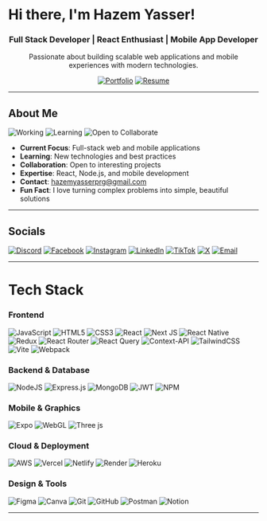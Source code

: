 ﻿# Hi there, I'm Hazem Yasser!

<div align="center">

### Full Stack Developer | React Enthusiast | Mobile App Developer

Passionate about building scalable web applications and mobile experiences with modern technologies.

[![Portfolio](https://img.shields.io/badge/Portfolio-000000?style=for-the-badge&logo=About.me&logoColor=white)](https://hazem.vip)
[![Resume](https://img.shields.io/badge/Resume-4285F4?style=for-the-badge&logo=google-drive&logoColor=white)](#)

</div>

---

## About Me

![Working](https://img.shields.io/badge/Currently-Working%20on%20Full--Stack-blue?style=flat-square) ![Learning](https://img.shields.io/badge/Always-Learning-green?style=flat-square) ![Open to Collaborate](https://img.shields.io/badge/Open%20to-Collaborate-orange?style=flat-square)

- **Current Focus**: Full-stack web and mobile applications
- **Learning**: New technologies and best practices
- **Collaboration**: Open to interesting projects
- **Expertise**: React, Node.js, and mobile development
- **Contact**: [hazemyasserprg@gmail.com](mailto:hazemyasserprg@gmail.com)
- **Fun Fact**: I love turning complex problems into simple, beautiful solutions

---

## Socials

[![Discord](https://img.shields.io/badge/Discord-%237289DA.svg?logo=discord&logoColor=white)](https://discord.com/users/1035197287980355665)
[![Facebook](https://img.shields.io/badge/Facebook-%231877F2.svg?logo=Facebook&logoColor=white)](https://www.facebook.com/hazemyasserprg)
[![Instagram](https://img.shields.io/badge/Instagram-%23E4405F.svg?logo=Instagram&logoColor=white)](https://www.instagram.com/hazem_yasser_/)
[![LinkedIn](https://img.shields.io/badge/LinkedIn-%230077B5.svg?logo=linkedin&logoColor=white)](https://www.linkedin.com/in/hazem-yasser-336705384/)
[![TikTok](https://img.shields.io/badge/TikTok-%23000000.svg?logo=TikTok&logoColor=white)](https://www.tiktok.com/@hazemysr)
[![X](https://img.shields.io/badge/X-black.svg?logo=X&logoColor=white)](https://x.com/HazemYa23091301)
[![Email](https://img.shields.io/badge/Email-D14836?logo=gmail&logoColor=white)](mailto:hazemyasserprg@gmail.com)

---

# Tech Stack

### Frontend
![JavaScript](https://img.shields.io/badge/javascript-%23323330.svg?style=for-the-badge&logo=javascript&logoColor=%23F7DF1E)
![HTML5](https://img.shields.io/badge/html5-%23E34F26.svg?style=for-the-badge&logo=html5&logoColor=white)
![CSS3](https://img.shields.io/badge/css3-%231572B6.svg?style=for-the-badge&logo=css3&logoColor=white)
![React](https://img.shields.io/badge/react-%2320232a.svg?style=for-the-badge&logo=react&logoColor=%2361DAFB)
![Next JS](https://img.shields.io/badge/Next-black?style=for-the-badge&logo=next.js&logoColor=white)
![React Native](https://img.shields.io/badge/react_native-%2320232a.svg?style=for-the-badge&logo=react&logoColor=%2361DAFB)
![Redux](https://img.shields.io/badge/redux-%23593d88.svg?style=for-the-badge&logo=redux&logoColor=white)
![React Router](https://img.shields.io/badge/React_Router-CA4245?style=for-the-badge&logo=react-router&logoColor=white)
![React Query](https://img.shields.io/badge/-React%20Query-FF4154?style=for-the-badge&logo=react%20query&logoColor=white)
![Context-API](https://img.shields.io/badge/Context--Api-000000?style=for-the-badge&logo=react)
![TailwindCSS](https://img.shields.io/badge/tailwindcss-%2338B2AC.svg?style=for-the-badge&logo=tailwind-css&logoColor=white)
![Vite](https://img.shields.io/badge/vite-%23646CFF.svg?style=for-the-badge&logo=vite&logoColor=white)
![Webpack](https://img.shields.io/badge/webpack-%238DD6F9.svg?style=for-the-badge&logo=webpack&logoColor=black)

### Backend & Database
![NodeJS](https://img.shields.io/badge/node.js-6DA55F?style=for-the-badge&logo=node.js&logoColor=white)
![Express.js](https://img.shields.io/badge/express.js-%23404d59.svg?style=for-the-badge&logo=express&logoColor=%2361DAFB)
![MongoDB](https://img.shields.io/badge/MongoDB-%234ea94b.svg?style=for-the-badge&logo=mongodb&logoColor=white)
![JWT](https://img.shields.io/badge/JWT-black?style=for-the-badge&logo=JSON%20web%20tokens)
![NPM](https://img.shields.io/badge/NPM-%23CB3837.svg?style=for-the-badge&logo=npm&logoColor=white)

### Mobile & Graphics
![Expo](https://img.shields.io/badge/expo-1C1E24?style=for-the-badge&logo=expo&logoColor=#D04A37)
![WebGL](https://img.shields.io/badge/WebGL-990000?logo=webgl&logoColor=white&style=for-the-badge)
![Three js](https://img.shields.io/badge/threejs-black?style=for-the-badge&logo=three.js&logoColor=white)

### Cloud & Deployment
![AWS](https://img.shields.io/badge/AWS-%23FF9900.svg?style=for-the-badge&logo=amazon-aws&logoColor=white)
![Vercel](https://img.shields.io/badge/vercel-%23000000.svg?style=for-the-badge&logo=vercel&logoColor=white)
![Netlify](https://img.shields.io/badge/netlify-%23000000.svg?style=for-the-badge&logo=netlify&logoColor=#00C7B7)
![Render](https://img.shields.io/badge/Render-%46E3B7.svg?style=for-the-badge&logo=render&logoColor=white)
![Heroku](https://img.shields.io/badge/heroku-%23430098.svg?style=for-the-badge&logo=heroku&logoColor=white)

### Design & Tools
![Figma](https://img.shields.io/badge/figma-%23F24E1E.svg?style=for-the-badge&logo=figma&logoColor=white)
![Canva](https://img.shields.io/badge/Canva-%2300C4CC.svg?style=for-the-badge&logo=Canva&logoColor=white)
![Git](https://img.shields.io/badge/git-%23F05033.svg?style=for-the-badge&logo=git&logoColor=white)
![GitHub](https://img.shields.io/badge/github-%23121011.svg?style=for-the-badge&logo=github&logoColor=white)
![Postman](https://img.shields.io/badge/Postman-FF6C37?style=for-the-badge&logo=postman&logoColor=white)
![Notion](https://img.shields.io/badge/Notion-%23000000.svg?style=for-the-badge&logo=notion&logoColor=white)

---

<!-- Proudly created with GPRM ( https://gprm.itsvg.in ) -->
